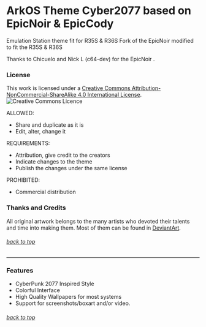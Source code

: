 # ArkOS Theme Cyber2077 based on EpicNoir & EpicCody
Emulation Station theme fit for R35S & R36S
Fork of the EpicNoir modified to fit the R35S & R36S

Thanks to Chicuelo and Nick L (c64-dev) for the EpicNoir .

### License

This work is licensed under a [Creative Commons Attribution-NonCommercial-ShareAlike 4.0 International License](http://creativecommons.org/licenses/by-nc-sa/4.0/). \
![Creative Commons Licence](https://i.creativecommons.org/l/by-nc-sa/4.0/88x31.png "Creative Commons Licence")

ALLOWED:
- Share and duplicate as it is
- Edit, alter, change it

REQUIREMENTS:
- Attribution, give credit to the creators
- Indicate changes to the theme
- Publish the changes under the same license

PROHIBITED:
- Commercial distribution
### Thanks and Credits

All original artwork belongs to the many artists who devoted their talents and time into making them. 
Most of them can be found in [DeviantArt](http://www.deviantart.com/).

###### [back to top](https://github.com/AeolusUX/ArkOS-theme-Cyber2077)

---

### Features

* CyberPunk 2077 Inspired Style
* Colorful Interface
* High Quality Wallpapers for most systems
* Support for screenshots/boxart and/or video.

###### [back to top](https://github.com/AeolusUX/ArkOS-theme-Cyber2077)
